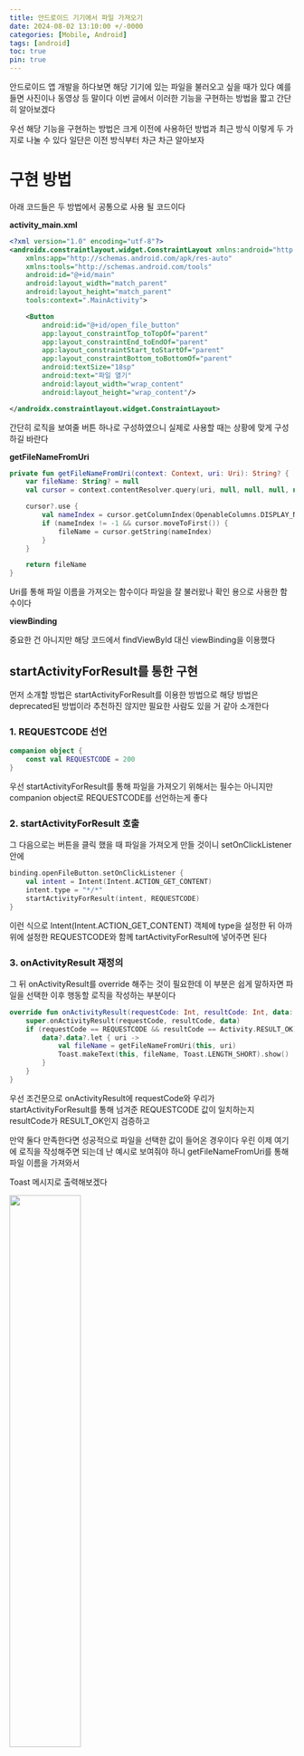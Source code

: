 ```yaml
---
title: 안드로이드 기기에서 파일 가져오기
date: 2024-08-02 13:10:00 +/-0000
categories: [Mobile, Android]
tags: [android]
toc: true
pin: true
---
```


안드로이드 앱 개발을 하다보면 해당 기기에 있는 파일을 불러오고 싶을 때가 있다 예를 들면 사진이나 동영상 등 말이다
이번 글에서 이러한 기능을 구현하는 방법을 짧고 간단히 알아보겠다 

우선 해당 기능을 구현하는 방법은 크게 이전에 사용하던 방법과 최근 방식 이렇게 두 가지로 나눌 수 있다 일단은 이전 방식부터 차근 차근 알아보자

# 구현 방법

아래 코드들은 두 방법에서 공통으로 사용 될 코드이다

**activity_main.xml**

~~~xml
<?xml version="1.0" encoding="utf-8"?>
<androidx.constraintlayout.widget.ConstraintLayout xmlns:android="http://schemas.android.com/apk/res/android"
    xmlns:app="http://schemas.android.com/apk/res-auto"
    xmlns:tools="http://schemas.android.com/tools"
    android:id="@+id/main"
    android:layout_width="match_parent"
    android:layout_height="match_parent"
    tools:context=".MainActivity">

    <Button
        android:id="@+id/open_file_button"
        app:layout_constraintTop_toTopOf="parent"
        app:layout_constraintEnd_toEndOf="parent"
        app:layout_constraintStart_toStartOf="parent"
        app:layout_constraintBottom_toBottomOf="parent"
        android:textSize="18sp"
        android:text="파일 열기"
        android:layout_width="wrap_content"
        android:layout_height="wrap_content"/>

</androidx.constraintlayout.widget.ConstraintLayout>
~~~

간단히 로직을 보여줄 버튼 하나로 구성하였으니 실제로 사용할 때는 상황에 맞게 구성하길 바란다

**getFileNameFromUri**

~~~kotlin
private fun getFileNameFromUri(context: Context, uri: Uri): String? {
    var fileName: String? = null
    val cursor = context.contentResolver.query(uri, null, null, null, null)

    cursor?.use {
        val nameIndex = cursor.getColumnIndex(OpenableColumns.DISPLAY_NAME)
        if (nameIndex != -1 && cursor.moveToFirst()) {
            fileName = cursor.getString(nameIndex)
        }
    }

    return fileName
}
~~~

Uri를 통해 파일 이름을 가져오는 함수이다 파일을 잘 불러왔나 확인 용으로
사용한 함수이다

**viewBinding**

중요한 건 아니지만 해당 코드에서 findViewById 대신 viewBinding을 이용했다

## startActivityForResult를 통한 구현

먼저 소개할 방법은 startActivityForResult를 이용한 방법으로 해당 방법은 deprecated된 방법이라 추천하진 않지만 필요한 사람도 있을 거 같아 소개한다

### 1. REQUESTCODE 선언

~~~kotlin
companion object {
    const val REQUESTCODE = 200
}
~~~

우선 startActivityForResult를 통해 파일을 가져오기 위해서는 필수는 아니지만 companion object로 REQUESTCODE를 선언하는게 좋다

### 2. startActivityForResult 호출

그 다음으로는 버튼을 클릭 했을 때 파일을 가져오게 만들 것이니 setOnClickListener 안에

~~~kotlin
binding.openFileButton.setOnClickListener {
    val intent = Intent(Intent.ACTION_GET_CONTENT)
    intent.type = "*/*"
    startActivityForResult(intent, REQUESTCODE)
}
~~~

이런 식으로 Intent(Intent.ACTION_GET_CONTENT) 객체에 type을 설정한 뒤 
아까 위에 설정한 REQUESTCODE와 함께 tartActivityForResult에 넣어주면 된다

### 3. onActivityResult 재정의

그 뒤 onActivityResult를 override 해주는 것이 필요한데 이 부분은 쉽게 말하자면 파일을 선택한 이후
행동할 로직을 작성하는 부분이다

~~~kotlin
override fun onActivityResult(requestCode: Int, resultCode: Int, data: Intent?) {
    super.onActivityResult(requestCode, resultCode, data)
    if (requestCode == REQUESTCODE && resultCode == Activity.RESULT_OK) {
        data?.data?.let { uri ->
            val fileName = getFileNameFromUri(this, uri)
            Toast.makeText(this, fileName, Toast.LENGTH_SHORT).show()
        }
    }
}
~~~

우선 조건문으로 onActivityResult에 requestCode와 우리가 startActivityForResult를 통해 넘겨준 REQUESTCODE 값이 일치하는지 resultCode가 RESULT_OK인지 검증하고

만약 둘다 만족한다면 성공적으로 파일을 선택한 값이 들어온 경우이다 우린 이제 여기에 로직을 작성해주면 되는데 
난 예시로 보여줘야 하니 getFileNameFromUri를 통해 파일 이름을 가져와서

Toast 메시지로 출력해보겠다

<img width="50%" src="https://github.com/user-attachments/assets/769e4ae9-ca3f-4fb2-8ef7-e1b4d8fad4b0"/>

그러면 이렇게 잘 출력되는 걸 볼 수 있다

## registerForActivityResult를 통한 구현

다음으로 소개할 방법은 registerForActivityResult를 이용한 방법으로 더 간단하게 가능하며 해당 방법은 현재 기준으로 권장되는 방법이다

### 1. registerForActivityResult 선언

우선 registerForActivityResult를 통해 파일을 가져오기 위해서는 registerForActivityResult를 선언해야 한다 여기서 인자로 넣을 수 있는 ActivityResultContracts 클래스의 하위 타입은 다양하지만 startActivityForResult와 비슷하게 하기 위해 GetContent로 하겠다

참고로 GetContent는 사용자가 파일을 선택할 수 있게 할 때 쓰는 타입이다 

~~~kotlin
private val openFileLauncher =
    registerForActivityResult(ActivityResultContracts.GetContent()) { uri ->
        if (uri != null) {
            val fileName = getFileNameFromUri(this, uri)
            Toast.makeText(this@MainActivity, fileName, Toast.LENGTH_SHORT).show()
        }
    }
~~~

다음으로 startActivityForResult에서 했던 것처럼 마찬가지로 조건문을 통해 Uri 값을 Null 체크한 뒤 getFileNameFromUri을 통해 파일 이름을 가져와서 Toast 메세지로 출력하게 한다

### 2. registerForActivityResult 실행

마찬가지로 버튼을 클릭 했을 때 파일을 가져오게 만들 것이니 setOnClickListener 안에

~~~kotlin
binding.openFileButton.setOnClickListener {
    openFileLauncher.launch("*/*")
}
~~~

이런 식으로 openFileLauncher를 launch 해주면 되는데

<img width="50%" src="https://github.com/user-attachments/assets/5caac057-0fee-4889-a885-2dd569288d95"/>

그러면 마찬가지로 이렇게 잘 출력되는 걸 볼 수 있다

## 마치며

마치며 계속해서 등장하던 **"*/*"** 같은 문자들은 MIME 타입이라고 부르며 자세한 설명은 [여기](https://jangwoojun.github.io/posts/MIME-%ED%83%80%EC%9E%85%EC%9D%B4%EB%9E%80-%EB%AC%B4%EC%97%87%EC%9D%B8%EA%B0%80/)를 참고하고
간단히는 어떤 파일 형식을 가져올지 지정하는 거라고 보면 된다 참고로 우리가 코드에서 사용한 **"*/*"**는 모든 형식에 파일을 뜻한다